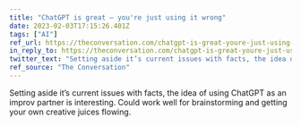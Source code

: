 ```yaml
---
title: "ChatGPT is great – you're just using it wrong"
date: 2023-02-03T17:15:26.401Z
tags: ["AI"]
ref_url: https://theconversation.com/chatgpt-is-great-youre-just-using-it-wrong-198848
in_reply_to: https://theconversation.com/chatgpt-is-great-youre-just-using-it-wrong-198848
twitter_text: "Setting aside it’s current issues with facts, the idea of using ChatGPT as an improv partner is interesting. Could work well for brainstorming and getting your own creative juices flowing."
ref_source: "The Conversation"
---
```


Setting aside it’s current issues with facts, the idea of using ChatGPT as an improv partner is interesting. Could work well for brainstorming and getting your own creative juices flowing.
